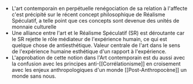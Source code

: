 - L'art contemporain en perpétuelle renégociation de sa relation à l'affecte c'est précipité sur le récent concept philosophique de Réalisme Spéculatif, a telle point que ces concepts sont devenue des unités de monnaie culturelle
- Une alliance entre l'art et le Réalisme Spéculatif (SR) est déroutante car le SR rejette le rôle médiateur de l'expérience humain, ce qui est quelque chose de antiesthétique. Valeur centrale de l'art dans le sens de l'expérience humaine esthétique d'un rapport à l'expérience.
- L'approbation de cette notion dans l'Art contemporain est du aussi avec la confusion avec les principes anti-[[Corrélationisme]] en croisement avec les enjeux anthropologiques d'un monde [[Post-Anthropocène]] un monde sans nous.
